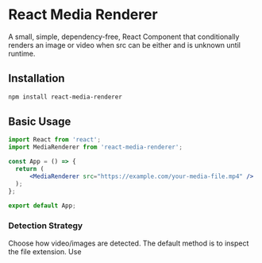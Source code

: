 # React Media Renderer

A small, simple, dependency-free, React Component that conditionally renders an image or video when src can be either and is unknown until runtime. 

## Installation

```bash
npm install react-media-renderer
```

## Basic Usage

```jsx
import React from 'react';
import MediaRenderer from 'react-media-renderer';

const App = () => {
  return (
      <MediaRenderer src="https://example.com/your-media-file.mp4" />
  );
};

export default App;
```

### Detection Strategy

Choose how video/images are detected.  The default method is to inspect the file extension.  Use 
